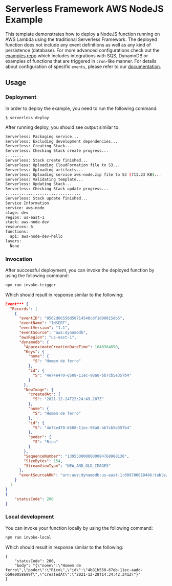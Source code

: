 <!--
title: 'AWS NodeJS Example'
description: 'This template demonstrates how to deploy a NodeJS function running on AWS Lambda using the traditional Serverless Framework.'
layout: Doc
framework: v2
platform: AWS
language: nodeJS
priority: 1
authorLink: 'https://github.com/serverless'
authorName: 'Serverless, inc.'
authorAvatar: 'https://avatars1.githubusercontent.com/u/13742415?s=200&v=4'
-->


# Serverless Framework AWS NodeJS Example

This template demonstrates how to deploy a NodeJS function running on AWS Lambda using the traditional Serverless Framework. The deployed function does not include any event definitions as well as any kind of persistence (database). For more advanced configurations check out the [examples repo](https://github.com/serverless/examples/) which includes integrations with SQS, DynamoDB or examples of functions that are triggered in `cron`-like manner. For details about configuration of specific `events`, please refer to our [documentation](https://www.serverless.com/framework/docs/providers/aws/events/).

## Usage

### Deployment

In order to deploy the example, you need to run the following command:

```
$ serverless deploy
```

After running deploy, you should see output similar to:

```bash
Serverless: Packaging service...
Serverless: Excluding development dependencies...
Serverless: Creating Stack...
Serverless: Checking Stack create progress...
........
Serverless: Stack create finished...
Serverless: Uploading CloudFormation file to S3...
Serverless: Uploading artifacts...
Serverless: Uploading service aws-node.zip file to S3 (711.23 KB)...
Serverless: Validating template...
Serverless: Updating Stack...
Serverless: Checking Stack update progress...
.................................
Serverless: Stack update finished...
Service Information
service: aws-node
stage: dev
region: us-east-1
stack: aws-node-dev
resources: 6
functions:
  api: aws-node-dev-hello
layers:
  None
```

### Invocation

After successful deployment, you can invoke the deployed function by using the following command:

```bash
npm run invoke-trigger
```

Which should result in response similar to the following:

```json
Event*** {
  "Records": [
    {
      "eventID": "0562d66550d50714548c8f1d90015db5",
      "eventName": "INSERT",
      "eventVersion": "1.1",
      "eventSource": "aws:dynamodb",
      "awsRegion": "us-east-1",
      "dynamodb": {
        "ApproximateCreationDateTime": 1640384690,
        "Keys": {
          "nome": {
            "S": "Homem de ferro"
          },
          "id": {
            "S": "4e74e470-6508-11ec-98a8-bb7cb5e357b4"
          }
        },
        "NewImage": {
          "createdAt": {
            "S": "2021-12-24T22:24:49.207Z"
          },
          "nome": {
            "S": "Homem de ferro"
          },
          "id": {
            "S": "4e74e470-6508-11ec-98a8-bb7cb5e357b4"
          },
          "poder": {
            "S": "Rico"
          }
        },
        "SequenceNumber": "1395500000000084768988130",
        "SizeBytes": 154,
        "StreamViewType": "NEW_AND_OLD_IMAGES"
      },
      "eventSourceARN": "arn:aws:dynamodb:us-east-1:009700610486:table/Heroes/stream/2021-12-24T22:06:50.815"
    }
  ]
}
{
    "statusCode": 200
}
```

### Local development

You can invoke your function locally by using the following command:

```bash
npm run invoke-local
```

Which should result in response similar to the following:

```
{
    "statusCode": 200,
    "body": "{\"nome\":\"Homem de ferro\",\"poder\":\"Rico\",\"id\":\"4b81b550-67eb-11ec-aadd-b59e0058699f\",\"createdAt\":\"2021-12-28T14:34:42.341Z\"}" 
}
```
